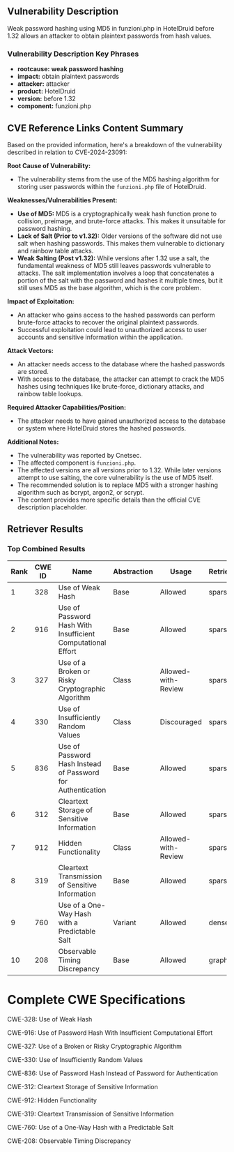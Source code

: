 ## Vulnerability Description
Weak password hashing using MD5 in funzioni.php in HotelDruid before 1.32 allows an attacker to obtain plaintext passwords from hash values.

### Vulnerability Description Key Phrases
- **rootcause:** **weak password hashing**
- **impact:** obtain plaintext passwords
- **attacker:** attacker
- **product:** HotelDruid
- **version:** before 1.32
- **component:** funzioni.php

## CVE Reference Links Content Summary
Based on the provided information, here's a breakdown of the vulnerability described in relation to CVE-2024-23091:

**Root Cause of Vulnerability:**
- The vulnerability stems from the use of the MD5 hashing algorithm for storing user passwords within the `funzioni.php` file of HotelDruid.

**Weaknesses/Vulnerabilities Present:**
- **Use of MD5:** MD5 is a cryptographically weak hash function prone to collision, preimage, and brute-force attacks. This makes it unsuitable for password hashing.
- **Lack of Salt (Prior to v1.32):** Older versions of the software did not use salt when hashing passwords. This makes them vulnerable to dictionary and rainbow table attacks.
- **Weak Salting (Post v1.32):** While versions after 1.32 use a salt, the fundamental weakness of MD5 still leaves passwords vulnerable to attacks. The salt implementation involves a loop that concatenates a portion of the salt with the password and hashes it multiple times, but it still uses MD5 as the base algorithm, which is the core problem.

**Impact of Exploitation:**
- An attacker who gains access to the hashed passwords can perform brute-force attacks to recover the original plaintext passwords.
- Successful exploitation could lead to unauthorized access to user accounts and sensitive information within the application.

**Attack Vectors:**
- An attacker needs access to the database where the hashed passwords are stored.
- With access to the database, the attacker can attempt to crack the MD5 hashes using techniques like brute-force, dictionary attacks, and rainbow table lookups.

**Required Attacker Capabilities/Position:**
- The attacker needs to have gained unauthorized access to the database or system where HotelDruid stores the hashed passwords.

**Additional Notes:**
- The vulnerability was reported by Cnetsec.
- The affected component is `funzioni.php`.
- The affected versions are all versions prior to 1.32. While later versions attempt to use salting, the core vulnerability is the use of MD5 itself.
- The recommended solution is to replace MD5 with a stronger hashing algorithm such as bcrypt, argon2, or scrypt.
- The content provides more specific details than the official CVE description placeholder.

## Retriever Results

### Top Combined Results

| Rank | CWE ID | Name | Abstraction | Usage  | Retrievers | Individual Scores |
|------|--------|------|-------------|-------|------------|-------------------|
| 1 | 328 | Use of Weak Hash | Base | Allowed | sparse | 0.243 |
| 2 | 916 | Use of Password Hash With Insufficient Computational Effort | Base | Allowed | sparse | 0.223 |
| 3 | 327 | Use of a Broken or Risky Cryptographic Algorithm | Class | Allowed-with-Review | sparse | 0.179 |
| 4 | 330 | Use of Insufficiently Random Values | Class | Discouraged | sparse | 0.175 |
| 5 | 836 | Use of Password Hash Instead of Password for Authentication | Base | Allowed | sparse | 0.152 |
| 6 | 312 | Cleartext Storage of Sensitive Information | Base | Allowed | sparse | 0.149 |
| 7 | 912 | Hidden Functionality | Class | Allowed-with-Review | sparse | 0.147 |
| 8 | 319 | Cleartext Transmission of Sensitive Information | Base | Allowed | sparse | 0.147 |
| 9 | 760 | Use of a One-Way Hash with a Predictable Salt | Variant | Allowed | dense | 0.552 |
| 10 | 208 | Observable Timing Discrepancy | Base | Allowed | graph | 0.002 |



# Complete CWE Specifications

CWE-328: Use of Weak Hash

CWE-916: Use of Password Hash With Insufficient Computational Effort

CWE-327: Use of a Broken or Risky Cryptographic Algorithm

CWE-330: Use of Insufficiently Random Values

CWE-836: Use of Password Hash Instead of Password for Authentication

CWE-312: Cleartext Storage of Sensitive Information

CWE-912: Hidden Functionality

CWE-319: Cleartext Transmission of Sensitive Information

CWE-760: Use of a One-Way Hash with a Predictable Salt

CWE-208: Observable Timing Discrepancy